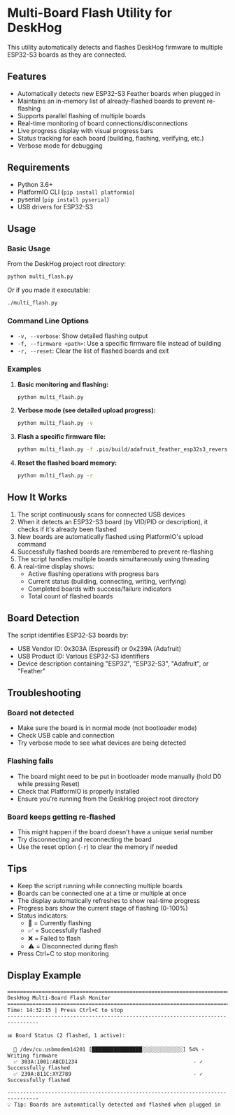 # Multi-Board Flash Utility for DeskHog

This utility automatically detects and flashes DeskHog firmware to multiple ESP32-S3 boards as they are connected.

## Features

- Automatically detects new ESP32-S3 Feather boards when plugged in
- Maintains an in-memory list of already-flashed boards to prevent re-flashing
- Supports parallel flashing of multiple boards
- Real-time monitoring of board connections/disconnections
- Live progress display with visual progress bars
- Status tracking for each board (building, flashing, verifying, etc.)
- Verbose mode for debugging

## Requirements

- Python 3.6+
- PlatformIO CLI (`pip install platformio`)
- pyserial (`pip install pyserial`)
- USB drivers for ESP32-S3

## Usage

### Basic Usage

From the DeskHog project root directory:

```bash
python multi_flash.py
```

Or if you made it executable:

```bash
./multi_flash.py
```

### Command Line Options

- `-v, --verbose`: Show detailed flashing output
- `-f, --firmware <path>`: Use a specific firmware file instead of building
- `-r, --reset`: Clear the list of flashed boards and exit

### Examples

1. **Basic monitoring and flashing:**
   ```bash
   python multi_flash.py
   ```

2. **Verbose mode (see detailed upload progress):**
   ```bash
   python multi_flash.py -v
   ```

3. **Flash a specific firmware file:**
   ```bash
   python multi_flash.py -f .pio/build/adafruit_feather_esp32s3_reversetft/firmware.bin
   ```

4. **Reset the flashed board memory:**
   ```bash
   python multi_flash.py -r
   ```

## How It Works

1. The script continuously scans for connected USB devices
2. When it detects an ESP32-S3 board (by VID/PID or description), it checks if it's already been flashed
3. New boards are automatically flashed using PlatformIO's upload command
4. Successfully flashed boards are remembered to prevent re-flashing
5. The script handles multiple boards simultaneously using threading
6. A real-time display shows:
   - Active flashing operations with progress bars
   - Current status (building, connecting, writing, verifying)
   - Completed boards with success/failure indicators
   - Total count of flashed boards

## Board Detection

The script identifies ESP32-S3 boards by:
- USB Vendor ID: 0x303A (Espressif) or 0x239A (Adafruit)
- USB Product ID: Various ESP32-S3 identifiers
- Device description containing "ESP32", "ESP32-S3", "Adafruit", or "Feather"

## Troubleshooting

### Board not detected
- Make sure the board is in normal mode (not bootloader mode)
- Check USB cable and connection
- Try verbose mode to see what devices are being detected

### Flashing fails
- The board might need to be put in bootloader mode manually (hold D0 while pressing Reset)
- Check that PlatformIO is properly installed
- Ensure you're running from the DeskHog project root directory

### Board keeps getting re-flashed
- This might happen if the board doesn't have a unique serial number
- Try disconnecting and reconnecting the board
- Use the reset option (`-r`) to clear the memory if needed

## Tips

- Keep the script running while connecting multiple boards
- Boards can be connected one at a time or multiple at once
- The display automatically refreshes to show real-time progress
- Progress bars show the current stage of flashing (0-100%)
- Status indicators:
  - 🔄 = Currently flashing
  - ✅ = Successfully flashed
  - ❌ = Failed to flash
  - ⚠️  = Disconnected during flash
- Press Ctrl+C to stop monitoring

## Display Example

```
================================================================================
DeskHog Multi-Board Flash Monitor
================================================================================
Time: 14:32:15 | Press Ctrl+C to stop
--------------------------------------------------------------------------------

📊 Board Status (2 flashed, 1 active):

  🔄 /dev/cu.usbmodem14201 [████████████████░░░░░░░░░░░░░] 54% - Writing firmware
  ✅ 303A:1001:ABCD1234                                     - ✓ Successfully flashed
  ✅ 239A:811C:XYZ789                                       - ✓ Successfully flashed

--------------------------------------------------------------------------------
💡 Tip: Boards are automatically detected and flashed when plugged in
```